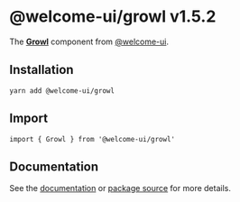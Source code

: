 # @welcome-ui/growl v1.5.2
  
The **[Growl](http://welcome-ui.com/components/growl)** component from [@welcome-ui](http://welcome-ui.com).

## Installation

    yarn add @welcome-ui/growl

## Import

    import { Growl } from '@welcome-ui/growl'

## Documentation

See the [documentation](http://welcome-ui.com/components/growl) or [package source](https://github.com/WTTJ/welcome-ui/tree/v1.5.2/packages/Growl) for more details.
